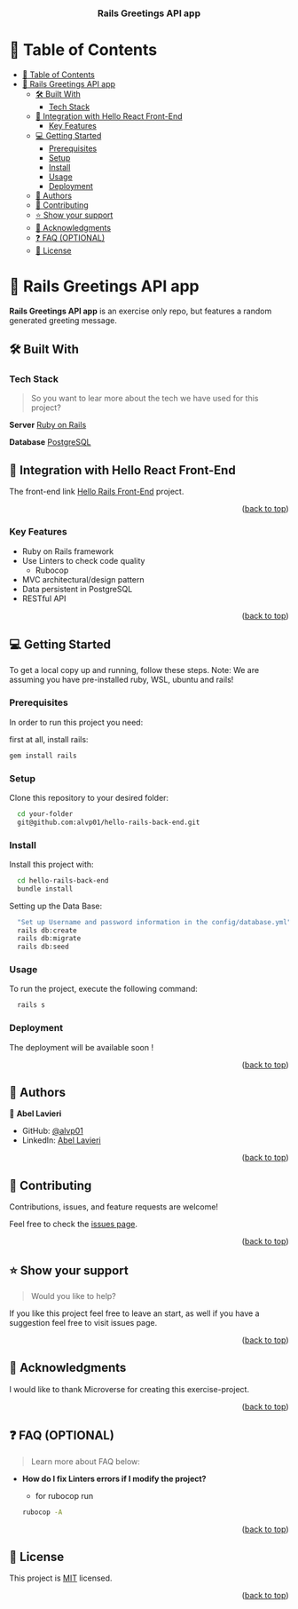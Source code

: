 <a name="readme-top"></a>

<div align="center">
  <h3><b>Rails Greetings API app</b></h3>
</div>

<!-- TABLE OF CONTENTS -->

# 📗 Table of Contents


- [📗 Table of Contents](#-table-of-contents)
- [📖 Rails Greetings API app ](#-rails-greetings-api-app-)
  - [🛠 Built With ](#-built-with-)
    - [Tech Stack ](#tech-stack-)
  - [🔗 Integration with Hello React Front-End ](#-integration-with-hello-react-front-end-)
    - [Key Features ](#key-features-)
  - [💻 Getting Started ](#-getting-started-)
    - [Prerequisites](#prerequisites)
    - [Setup](#setup)
    - [Install](#install)
    - [Usage](#usage)
    - [Deployment](#deployment)
  - [👥 Authors ](#-authors-)
  - [🤝 Contributing ](#-contributing-)
  - [⭐️ Show your support ](#️-show-your-support-)
  - [🙏 Acknowledgments ](#-acknowledgments-)
  - [❓ FAQ (OPTIONAL) ](#-faq-optional-)
  - [📝 License ](#-license-)

<!-- PROJECT DESCRIPTION -->

# 📖 Rails Greetings API app <a name="about-project"></a>

**Rails Greetings API app** is an exercise only repo, but features a random generated greeting message.


## 🛠 Built With <a name="built-with"></a>

### Tech Stack <a name="tech-stack"></a>

> So you want to lear more about the tech we have used for this project?


**Server**
<a href="https://rubyonrails.org/">Ruby on Rails</a></li>



**Database**
<a href="https://www.postgresql.org/">PostgreSQL</a>

## 🔗 Integration with Hello React Front-End <a name="integration-with-hello-rails-front-end"></a>

The front-end link [Hello Rails Front-End](https://github.com/alvp01/hello-react-front-end) project.

<p align="right">(<a href="#readme-top">back to top</a>)</p>

<!-- Features -->

### Key Features <a name="key-features"></a>

<ul>
  <li>Ruby on Rails framework</li>
  <li>
    Use Linters to check code quality
    <ul>
      <li>Rubocop</li>
    </ul>
  </li>
  <li>MVC architectural/design pattern</li>
  <li>Data persistent in PostgreSQL</li>
  <li>RESTful API</li>
</ul>

<p align="right">(<a href="#readme-top">back to top</a>)</p>

<!-- GETTING STARTED -->

## 💻 Getting Started <a name="getting-started"></a>

To get a local copy up and running, follow these steps.
Note: We are assuming you have pre-installed ruby, WSL, ubuntu and rails!

### Prerequisites

In order to run this project you need:

first at all, install rails:

```sh
gem install rails
```

### Setup

Clone this repository to your desired folder:

```sh
  cd your-folder
  git@github.com:alvp01/hello-rails-back-end.git
```

### Install

Install this project with:

```sh
  cd hello-rails-back-end
  bundle install
```

Setting up the Data Base:

```sh
  "Set up Username and password information in the config/database.yml"
  rails db:create
  rails db:migrate
  rails db:seed
```

### Usage

To run the project, execute the following command:

```sh
  rails s
```

### Deployment

The deployment will be available soon !

<!--
Example:
You can deploy this project using:

```sh

```
 -->

<p align="right">(<a href="#readme-top">back to top</a>)</p>

<!-- AUTHORS -->

## 👥 Authors <a name="authors"></a>

👤 **Abel Lavieri**

- GitHub: [@alvp01](https://github.com/alvp01)
- LinkedIn: [Abel Lavieri](https://www.linkedin.com/in/abel-lavieri)

  
<p align="right">(<a href="#readme-top">back to top</a>)</p>

<!-- CONTRIBUTING -->

## 🤝 Contributing <a name="contributing"></a>

Contributions, issues, and feature requests are welcome!

Feel free to check the [issues page](https://github.com/cancelei/hello-rails-react2/issues).

<p align="right">(<a href="#readme-top">back to top</a>)</p>

<!-- SUPPORT -->

## ⭐️ Show your support <a name="support"></a>

> Would you like to help?

If you like this project feel free to leave an start, as well if you have a suggestion feel free to visit issues page.

<p align="right">(<a href="#readme-top">back to top</a>)</p>

<!-- ACKNOWLEDGEMENTS -->

## 🙏 Acknowledgments <a name="acknowledgements"></a>

I would like to thank Microverse for creating this exercise-project.

<p align="right">(<a href="#readme-top">back to top</a>)</p>

<!-- FAQ (optional) -->

## ❓ FAQ (OPTIONAL) <a name="faq"></a>

> Learn more about FAQ below:

- **How do I fix Linters errors if I modify the project?**

  - for rubocop run

  ```sh
  rubocop -A
  ```

<p align="right">(<a href="#readme-top">back to top</a>)</p>

<!-- LICENSE -->

## 📝 License <a name="license"></a>

This project is [MIT](./LICENSE.md) licensed.

<p align="right">(<a href="#readme-top">back to top</a>)</p>